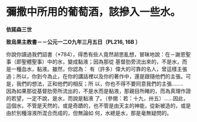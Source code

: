 # 彌撒中所用的葡萄酒，該摻入一些水。


**依諾森三世**

**致烏果主教書－－公元一二O九年三月五日（PL216, 16B ）**





你說你讀過我們詔書（*784），得悉有些人竟然胡思亂想，冒昧地說：在－謝恩聖事（即聖體聖事）中的水，變成黏液；因為那從
基督肋旁流出來的，不是水，而是一種血水，黏液。雖然，你認為： 
有（許多）偉大的可靠的名人，曾這樣主張過；所以，你到今為止，在你的講話裡以及你的著作中，還是跟隨他們的主張。可是，我們的想法，正和他們的相反；所
以，你也不得不要同意我們的主張……．因為如果那從基督肋旁所流出的，不是水而是黏液，那親目所睹的，而為真理作證的若望，一定不說，是水，而說是黏液
了。（參閱：若：十九，卅五）……因此，這個水，不管是天然的，或是奇蹟的，也不管是由天主的神能，從新被造的，或是由於別種溶液所混合而成的，但無論如
何，水總是水，那是毫無疑問的。

